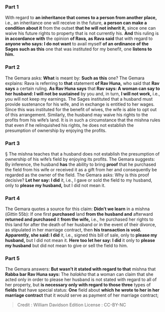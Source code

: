 
### Part 1
With regard to <b>an inheritance that comes to a person from another place,</b> i.e., an inheritance one will receive in the future, <b>a person can make a condition about it</b> from the outset <b>that he will not inherit it,</b> since one can waive his future rights to property that is not currently his. <b>And</b> this ruling is <b>in accordance with</b> the opinion <b>of Rava, as Rava said</b> that with regard to <b>anyone who says: I do not want</b> to avail myself <b>of an ordinance of the Sages such as this</b> one that was instituted for my benefit, one <b>listens to him.</b>

### Part 2
The Gemara asks: <b>What</b> is meant by: <b>Such as this</b> one? The Gemara explains: Rava is referring to <b>that</b> statement <b>of Rav Huna,</b> who said that <b>Rav says</b> a certain ruling. <b>As Rav Huna says</b> that <b>Rav says: A woman can say to her husband: I will not be sustained</b> by you and, in turn, <b>I will not work,</b> i.e., you will not keep my earnings. The Sages instituted that a husband must provide sustenance for his wife, and in exchange is entitled to her wages. Since this was instituted for the benefit of wives, the wife is able to opt out of this arrangement. Similarly, the husband may waive his rights to the profits from his wife’s land. It is in such a circumstance that the mishna rules that even if he relinquished his rights, he does not establish the presumption of ownership by enjoying the profits.

### Part 3
§ The mishna teaches that a husband does not establish the presumption of ownership of his wife’s field by enjoying its profits. The Gemara suggests: By inference, the husband <b>has</b> the ability to bring <b>proof</b> that he purchased the field from his wife or received it as a gift from her and consequently be regarded as the owner of the field. The Gemara asks: Why is this proof decisive? <b>Let her say: I did</b> it, i.e., I gave or sold the field to my husband, only to <b>please my husband,</b> but I did not mean it.

### Part 4
The Gemara quotes a source for this claim: <b>Didn’t we learn</b> in a mishna (<i>Gittin</i> 55b): If one first <b>purchased</b> land <b>from the husband and</b> afterward <b>returned and purchased</b> it <b>from the wife,</b> i.e., he purchased her rights to this land for after the death of her husband or in the event of their divorce, as stipulated in her marriage contract, then <b>his transaction is void. Apparently, she said: I did</b> it, i.e., signed this bill of sale, only to <b>please my husband,</b> but I did not mean it. <b>Here too let her say: I did</b> it only to <b>please my husband</b> but did not mean to give or sell the field to him.

### Part 5
The Gemara answers: <b>But wasn’t it stated with regard to that</b> mishna that <b>Rabba bar Rav Huna says:</b> The <i>halakha</i> that a woman can claim that she acted only in order to please her husband is not stated with regard to all of her property, but <b>is necessary only with regard to those three</b> types of <b>fields</b> that have special status: <b>One</b> field about <b>which he wrote to her in her marriage contract</b> that it would serve as payment of her marriage contract;

>Credit : William Davidson Edition
>License : CC-BY-NC